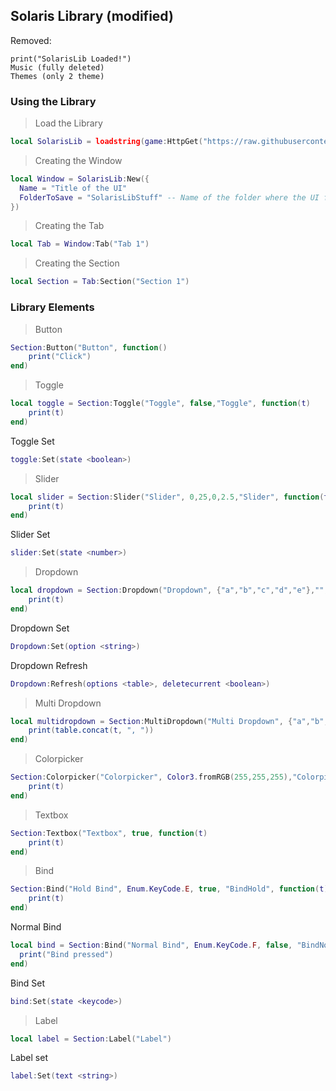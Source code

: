 ## Solaris Library (modified)

Removed:
```
print("SolarisLib Loaded!")
Music (fully deleted)
Themes (only 2 theme)
```

### Using the Library

> Load the Library
```lua
local SolarisLib = loadstring(game:HttpGet("https://raw.githubusercontent.com/baksff/UI-Libraries/master/Solaris-Lib/solaris.lua"))()
```



> Creating the Window
```lua
local Window = SolarisLib:New({
  Name = "Title of the UI"
  FolderToSave = "SolarisLibStuff" -- Name of the folder where the UI files will be stored  
})
```

> Creating the Tab
```lua
local Tab = Window:Tab("Tab 1")
```

> Creating the Section
```lua
local Section = Tab:Section("Section 1")
```

### Library Elements

> Button
```lua
Section:Button("Button", function()
    print("Click")
end)
```

> Toggle
```lua
local toggle = Section:Toggle("Toggle", false,"Toggle", function(t)
    print(t)
end)
```

Toggle Set
```lua
toggle:Set(state <boolean>)
```

> Slider
```lua
local slider = Section:Slider("Slider", 0,25,0,2.5,"Slider", function(t)
    print(t)
end)
```

Slider Set
```lua
slider:Set(state <number>)
```

> Dropdown
```lua
local dropdown = Section:Dropdown("Dropdown", {"a","b","c","d","e"},"","Dropdown", function(t)
    print(t)
end)
```

Dropdown Set
```lua
Dropdown:Set(option <string>)
```

Dropdown Refresh
```lua
Dropdown:Refresh(options <table>, deletecurrent <boolean>)
```

> Multi Dropdown
```lua
local multidropdown = Section:MultiDropdown("Multi Dropdown", {"a","b","c","d","e"},{"b", "c"},"Dropdown", function(t)
    print(table.concat(t, ", "))
end)
```

> Colorpicker
```lua
Section:Colorpicker("Colorpicker", Color3.fromRGB(255,255,255),"Colorpicker", function(t)
    print(t)
end)
```

> Textbox
```lua
Section:Textbox("Textbox", true, function(t)
    print(t)
end)
```

> Bind
```lua
Section:Bind("Hold Bind", Enum.KeyCode.E, true, "BindHold", function(t)
    print(t)
end)
```

Normal Bind
```lua
local bind = Section:Bind("Normal Bind", Enum.KeyCode.F, false, "BindNormal", function()
  print("Bind pressed")
end)
```

Bind Set
```lua
bind:Set(state <keycode>)
```

> Label
```lua
local label = Section:Label("Label")
```

Label set
```lua
label:Set(text <string>)
```
